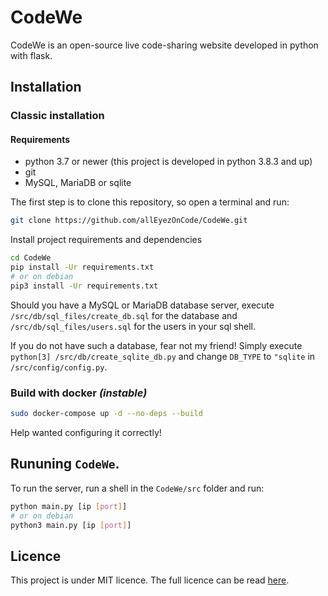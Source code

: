 # CodeWe

CodeWe is an open-source live code-sharing website developed in python with flask.

## Installation

### Classic installation

#### Requirements
* python 3.7 or newer (this project is developed in python 3.8.3 and up)
* git
* MySQL, MariaDB or sqlite

The first step is to clone this repository, so open a terminal and run:
```bash
git clone https://github.com/allEyezOnCode/CodeWe.git
```

Install project requirements and dependencies
```bash
cd CodeWe
pip install -Ur requirements.txt
# or on debian
pip3 install -Ur requirements.txt
```

Should you have a MySQL or MariaDB database server, execute `/src/db/sql_files/create_db.sql` for the database and `/src/db/sql_files/users.sql` for the users in your sql shell.

If you do not have such a database, fear not my friend! Simply execute `python[3] /src/db/create_sqlite_db.py` and change `DB_TYPE` to `"sqlite` in `/src/config/config.py`.


### Build with docker *(instable)*
```bash
sudo docker-compose up -d --no-deps --build
```
Help wanted configuring it correctly!

## Rununing `CodeWe`.
To run the server, run a shell in the `CodeWe/src` folder and run:
```bash
python main.py [ip [port]]
# or on debian
python3 main.py [ip [port]]
```

## Licence
This project is under MIT licence. The full licence can be read [here](https://github.com/allEyezOnCode/CodeWe).
